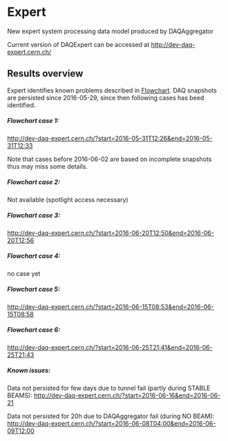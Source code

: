 # Expert
New expert system processing data model produced by DAQAggregator

Current version of DAQExpert can be accessed at http://dev-daq-expert.cern.ch/

## Results overview

Expert identifies known problems described in [Flowchart](https://twiki.cern.ch/twiki/pub/CMS/ShiftNews/DAQStuck3.pdf). DAQ snapshots are persisted since 2016-05-29, since then following cases has beed identified.

##### Flowchart case 1:
http://dev-daq-expert.cern.ch/?start=2016-05-31T12:26&end=2016-05-31T12:33

Note that cases before 2016-06-02 are based on incomplete snapshots thus may miss some details.

##### Flowchart case 2:
Not available (spotlight access necessary)

##### Flowchart case 3:
http://dev-daq-expert.cern.ch/?start=2016-06-20T12:50&end=2016-06-20T12:56

##### Flowchart case 4:
no case yet

##### Flowchart case 5:
http://dev-daq-expert.cern.ch/?start=2016-06-15T08:53&end=2016-06-15T08:58

##### Flowchart case 6:
http://dev-daq-expert.cern.ch/?start=2016-06-25T21:41&end=2016-06-25T21:43


##### Known issues:
Data not persisted for few days due to tunnel fail (partly during STABLE BEAMS):
http://dev-daq-expert.cern.ch/?start=2016-06-16&end=2016-06-21

Data not persisted for 20h due to DAQAggregator fail (during NO BEAM):
http://dev-daq-expert.cern.ch/?start=2016-06-08T04:00&end=2016-06-09T12:00
